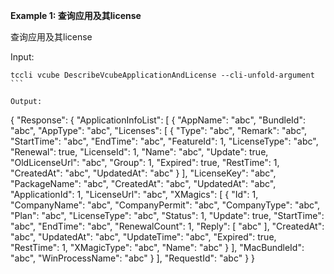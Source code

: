 **Example 1: 查询应用及其license**

查询应用及其license

Input: 

```
tccli vcube DescribeVcubeApplicationAndLicense --cli-unfold-argument ```

Output: 
```
{
    "Response": {
        "ApplicationInfoList": [
            {
                "AppName": "abc",
                "BundleId": "abc",
                "AppType": "abc",
                "Licenses": [
                    {
                        "Type": "abc",
                        "Remark": "abc",
                        "StartTime": "abc",
                        "EndTime": "abc",
                        "FeatureId": 1,
                        "LicenseType": "abc",
                        "Renewal": true,
                        "LicenseId": 1,
                        "Name": "abc",
                        "Update": true,
                        "OldLicenseUrl": "abc",
                        "Group": 1,
                        "Expired": true,
                        "RestTime": 1,
                        "CreatedAt": "abc",
                        "UpdatedAt": "abc"
                    }
                ],
                "LicenseKey": "abc",
                "PackageName": "abc",
                "CreatedAt": "abc",
                "UpdatedAt": "abc",
                "ApplicationId": 1,
                "LicenseUrl": "abc",
                "XMagics": [
                    {
                        "Id": 1,
                        "CompanyName": "abc",
                        "CompanyPermit": "abc",
                        "CompanyType": "abc",
                        "Plan": "abc",
                        "LicenseType": "abc",
                        "Status": 1,
                        "Update": true,
                        "StartTime": "abc",
                        "EndTime": "abc",
                        "RenewalCount": 1,
                        "Reply": [
                            "abc"
                        ],
                        "CreatedAt": "abc",
                        "UpdatedAt": "abc",
                        "UpdateTime": "abc",
                        "Expired": true,
                        "RestTime": 1,
                        "XMagicType": "abc",
                        "Name": "abc"
                    }
                ],
                "MacBundleId": "abc",
                "WinProcessName": "abc"
            }
        ],
        "RequestId": "abc"
    }
}
```

